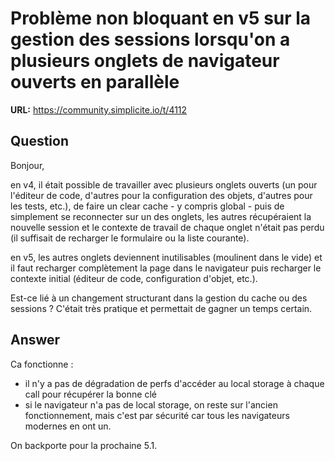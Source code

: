 # Problème non bloquant en v5 sur la gestion des sessions lorsqu'on a plusieurs onglets de navigateur ouverts en parallèle

**URL:** https://community.simplicite.io/t/4112

## Question
Bonjour,

en v4, il était possible de travailler avec plusieurs onglets ouverts (un pour l'éditeur de code, d'autres pour la configuration des objets, d'autres pour les tests, etc.), de faire un clear cache - y compris global - puis de simplement se reconnecter sur un des onglets, les autres récupéraient la nouvelle session et le contexte de travail de chaque onglet n'était pas perdu (il suffisait de recharger le formulaire ou la liste courante).

en v5, les autres onglets deviennent inutilisables (moulinent dans le vide) et il faut recharger complètement la page dans le navigateur puis recharger le contexte initial (éditeur de code, configuration d'objet, etc.).

Est-ce lié à un changement structurant dans la gestion du cache ou des sessions ?
C'était très pratique et permettait de gagner un temps certain.

## Answer
Ca fonctionne :

- il n'y a pas de dégradation de perfs d'accéder au local storage à chaque call pour récupérer la bonne clé
- si le navigateur n'a pas de local storage, on reste sur l'ancien fonctionnement, mais c'est par sécurité car tous les navigateurs modernes en ont un.

On backporte pour la prochaine 5.1.

